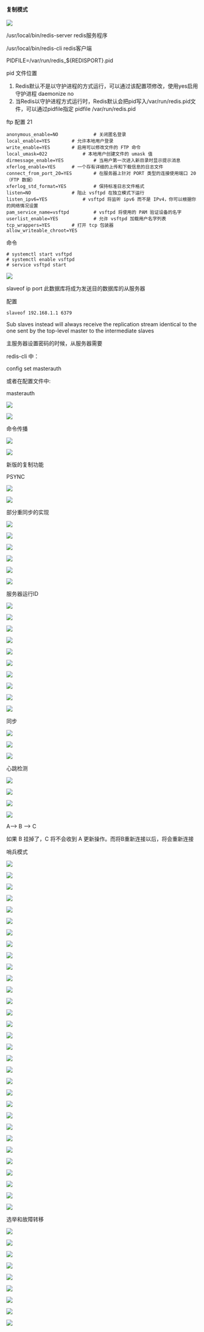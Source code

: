 ####  复制模式

![](redispic/c12.png)

/usr/local/bin/redis-server  redis服务程序

/usr/local/bin/redis-cli redis客户端

PIDFILE=/var/run/redis_${REDISPORT}.pid

pid 文件位置


1. Redis默认不是以守护进程的方式运行，可以通过该配置项修改，使用yes启用守护进程
    daemonize no
2. 当Redis以守护进程方式运行时，Redis默认会把pid写入/var/run/redis.pid文件，可以通过pidfile指定
    pidfile /var/run/redis.pid


ftp 配置 21

```
anonymous_enable=NO             # 关闭匿名登录
local_enable=YES        # 允许本地用户登录
write_enable=YES        # 启用可以修改文件的 FTP 命令
local_umask=022             # 本地用户创建文件的 umask 值
dirmessage_enable=YES           # 当用户第一次进入新目录时显示提示消息
xferlog_enable=YES      # 一个存有详细的上传和下载信息的日志文件
connect_from_port_20=YES        # 在服务器上针对 PORT 类型的连接使用端口 20（FTP 数据）
xferlog_std_format=YES          # 保持标准日志文件格式
listen=NO               # 阻止 vsftpd 在独立模式下运行
listen_ipv6=YES             # vsftpd 将监听 ipv6 而不是 IPv4，你可以根据你的网络情况设置
pam_service_name=vsftpd         # vsftpd 将使用的 PAM 验证设备的名字
userlist_enable=YES             # 允许 vsftpd 加载用户名字列表
tcp_wrappers=YES        # 打开 tcp 包装器
allow_writeable_chroot=YES

```

命令
```
# systemctl start vsftpd
# systemctl enable vsftpd
# service vsftpd start

```

![](redispic/c13.png)

slaveof ip port
此数据库将成为发送目的数据库的从服务器


配置

```
slaveof 192.168.1.1 6379
```

Sub slaves instead will always receive the replication stream identical to the one sent by the top-level master to the intermediate slaves

主服务器设置密码的时候，从服务器需要

redis-cli 中：

config set masterauth <password>

或者在配置文件中:

masterauth <password>

![](redispic/c14.png)

![](redispic/c15.png)

命令传播

![](redispic/c16.png)

![](redispic/c17.png)

新版的复制功能

PSYNC

![](redispic/c18.png)

![](redispic/c20.png)

部分重同步的实现

![](redispic/c19.png)

![](redispic/c21.png)

![](redispic/c22.png)

![](redispic/c23.png)

![](redispic/c24.png)

![](redispic/c25.png)

服务器运行ID

![](redispic/c26.png)

![](redispic/c27.png)

![](redispic/c28.png)

![](redispic/c29.png)

![](redispic/c30.png)

![](redispic/c31.png)

![](redispic/c32.png)

![](redispic/c33.png)

![](redispic/c34.png)

![](redispic/c35.png)

同步

![](redispic/c36.png)

![](redispic/c37.png)

![](redispic/c38.png)

心跳检测

![](redispic/c39.png)

![](redispic/c40.png)

![](redispic/c41.png)

![](redispic/c42.png)

A--> B --> C

如果 B 挂掉了，C 将不会收到 A 更新操作。而将B重新连接以后，将会重新连接

哨兵模式

![](redispic/d1.png)

![](redispic/d2.png)

![](redispic/d3.png)

![](redispic/d4.png)

![](redispic/d6.png)

![](redispic/d5.png)

![](redispic/d7.png)

![](redispic/d8.png)

![](redispic/d9.png)

![](redispic/d10.png)

![](redispic/d11.png)

![](redispic/d12.png)

![](redispic/d13.png)

![](redispic/d14.png)

![](redispic/d15.png)

![](redispic/d16.png)

![](redispic/d17.png)

![](redispic/d18.png)

![](redispic/d19.png)

![](redispic/d20.png)

![](redispic/d21.png)

![](redispic/d22.png)

![](redispic/d23.png)

![](redispic/d24.png)

![](redispic/d25.png)

![](redispic/d26.png)

![](redispic/d27.png)

![](redispic/d28.png)

![](redispic/d29.png)

![](redispic/d30.png)

![](redispic/d31.png)

选举和故障转移

![](redispic/d32.png)

![](redispic/d33.png)

![](redispic/d34.png)

![](redispic/d36.png)

![](redispic/d35.png)

![](redispic/d37.png)

![](redispic/d38.png)

![](redispic/d39.png)

![](redispic/d40.png)
